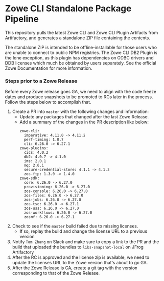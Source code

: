 # Zowe CLI Standalone Package Pipeline

This repository pulls the latest Zowe CLI and Zowe CLI Plugin Artifacts from Artifactory, and generates a standalone ZIP file containing the contents.

The standalone ZIP is intended to be offline-installable for those users who are unable to connect to public NPM registries. The Zowe CLI DB2 Plugin is the lone exception, as this plugin has dependencies on ODBC drivers and DDB licenses which much be obtained by users separately. See the official Zowe Documentation for more information.

### Steps prior to a Zowe Release

Before every Zowe release goes GA, we need to align with the code freeze dates and produce snapshots to be promoted to RCs later in the process. Follow the steps below to accomplish that.

1. Create a PR into `master` with the following changes and information:
    - Update any packages that changed after the last Zowe Release.
    - Add a summary of the changes in the PR description like below:
      ```
      zowe-cli:
        imperative: 4.11.0 -> 4.11.2
        perf-timing: 1.0.7
        cli: 6.26.0 -> 6.27.1
      zowe-plugins:
        cics: 4.0.2
        db2: 4.0.7 -> 4.1.0
        ims: 2.0.1
        mq: 2.0.1
        secure-credential-store: 4.1.1 -> 4.1.3
        zos-ftp: 1.3.0 -> 1.4.0
      zowe-sdk:
        core: 6.26.0 -> 6.27.0
        provisioning: 6.26.0 -> 6.27.0
        zos-console: 6.26.0 -> 6.27.0
        zos-files: 6.26.0 -> 6.27.0
        zos-jobs: 6.26.0 -> 6.27.0
        zos-tso: 6.26.0 -> 6.27.1
        zos-uss: 6.26.0 -> 6.27.0
        zos-workflows: 6.26.0 -> 6.27.0
        zosmf: 6.26.0 -> 6.27.1
      ```
2. Check to see if the `master` build failed due to missing licenses.
    - If so, replay the build and change the license URL to a previous version
3. Notify `Tom Zhang` on Slack and make sure to copy a link to the PR and the build that uploaded the bundles to `libs-snapshot-local` on JFrog Artifactory
4. After the RC is approved and the license zip is available, we need to update the licenses URL to the Zowe version that's about to go GA.
5. After the Zowe Release is GA, create a git tag with the version corresponding to that of the Zowe Release.


